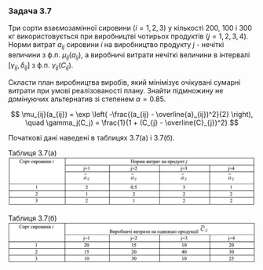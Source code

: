 ### Задача 3.7 

Три сорти взаємозамінної сировини $(i=1, 2, 3)$ у кількості 200, 100 і 300 кг використовується при виробництві чотирьох продуктів $(j=1, 2, 3, 4)$. Норми витрат $a_{ij}$ сировини $i$ на виробництво продукту $j$ - нечіткі величини з ф.п. $\mu_{ij}(a_{ij})$, а виробничі витрати нечіткі величини в інтервалі $[\gamma_{ij}, \delta_{ij}]$ з ф.п. $\gamma_{ij}(C_{ij})$. 

Скласти план виробництва виробів, який мінімізує очікувані сумарні витрати при умові реалізованості плану. Знайти підмножину не домінуючих альтернатив зі степенем $\alpha=0.85$. 

$$ \mu_{ij}(a_{ij}) = \exp \left( -\frac{(a_{ij} - \overline{a}_{ij})^2}{2} \right), \quad
   \gamma_j(C_j) = \frac{1}{1 + (C_{j} - \overline{C}_{j})^2}
$$

Початкові дані наведені в таблицях 3.7(а) і 3.7(б). 

Таблиця 3.7(а)
![](img1.png)

Таблиця 3.7(б)
![](img2.png)